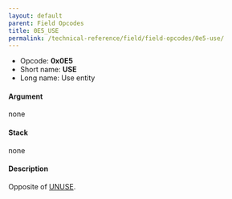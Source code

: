 ```yaml
---
layout: default
parent: Field Opcodes
title: 0E5_USE
permalink: /technical-reference/field/field-opcodes/0e5-use/
---
```


-   Opcode: **0x0E5**
-   Short name: **USE**
-   Long name: Use entity

#### Argument

none

#### Stack

none

#### Description

Opposite of [UNUSE](01A_UNUSE).
